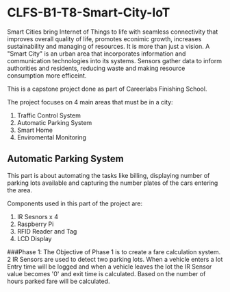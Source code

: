 # CLFS-B1-T8-Smart-City-IoT

Smart Cities bring Internet of Things to life with seamless connectivity that improves overall quality of life, promotes econimic growth, increases sustainability and managing of resources. It is more than just a vision. A "Smart City" is an urban area that incorporates information and communication technologies into its systems. Sensors gather data to inform authorities and residents, reducing waste and making resource consumption more efficeint.

This is a capstone project done as part of Careerlabs Finishing School.

The project focuses on 4 main areas that must be in a city:
1. Traffic Control System
2. Automatic Parking System
3. Smart Home
4. Enviromental Monitoring

## Automatic Parking System
This part is about automating the tasks like billing, displaying number of parking lots available and capturing the number plates of the cars entering the area.

Components used in this part of the project are:
1. IR Sesnors x 4
2. Raspberry Pi
3. RFID Reader and Tag
4. LCD Display

###Phase 1:
The Objective of Phase 1 is to create a fare calculation system. 2 IR Sensors are used to detect two parking lots. When a vehicle enters a lot Entry time will be logged and when a vehicle leaves the lot the IR Sensor value becomes '0' and exit time is calculated. Based on the number of hours parked fare will be calculated.

